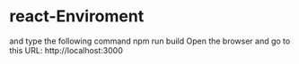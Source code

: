 # react-Enviroment
 and type the following command npm run build
 Open the browser and go to this URL:  http://localhost:3000
